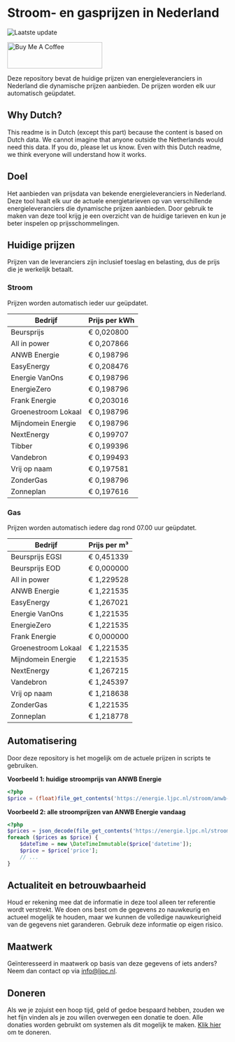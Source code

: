 # Stroom- en gasprijzen in Nederland

![Laatste update](https://img.shields.io/badge/laatste%20update-2023--10--21%2012%3A00%20CET-brightgreen)

<a href="https://www.buymeacoffee.com/Lars-" target="_blank"><img src="https://cdn.buymeacoffee.com/buttons/v2/default-orange.png" alt="Buy Me A Coffee" height="60" style="height: 60px !important;width: 217px !important;" ></a>

Deze repository bevat de huidige prijzen van energieleveranciers in Nederland die dynamische prijzen aanbieden. De prijzen worden elk uur automatisch geüpdatet.

## Why Dutch?

This readme is in Dutch (except this part) because the content is based on Dutch data. We cannot imagine that anyone outside the Netherlands would need this data. If you do, please let us know. Even with this Dutch readme, we think
everyone will understand how it works.

## Doel

Het aanbieden van prijsdata van bekende energieleveranciers in Nederland. Deze tool haalt elk uur de actuele energietarieven op van verschillende energieleveranciers die dynamische prijzen aanbieden. Door gebruik te maken van deze tool
krijg je een overzicht van de huidige tarieven en kun je beter inspelen op prijsschommelingen.

## Huidige prijzen

Prijzen van de leveranciers zijn inclusief toeslag en belasting, dus de prijs die je werkelijk betaalt.

### Stroom

Prijzen worden automatisch ieder uur geüpdatet.

 Bedrijf | Prijs per kWh 
---------|---------------
Beursprijs | € 0,020800
All in power | € 0,207866
ANWB Energie | € 0,198796
EasyEnergy | € 0,208476
Energie VanOns | € 0,198796
EnergieZero | € 0,198796
Frank Energie | € 0,203016
Groenestroom Lokaal | € 0,198796
Mijndomein Energie | € 0,198796
NextEnergy | € 0,199707
Tibber | € 0,199396
Vandebron | € 0,199493
Vrij op naam | € 0,197581
ZonderGas | € 0,198796
Zonneplan | € 0,197616


### Gas

Prijzen worden automatisch iedere dag rond 07.00 uur geüpdatet.

 Bedrijf | Prijs per m³ 
---------|--------------
Beursprijs EGSI | € 0,451339
Beursprijs EOD | € 0,000000
All in power | € 1,229528
ANWB Energie | € 1,221535
EasyEnergy | € 1,267021
Energie VanOns | € 1,221535
EnergieZero | € 1,221535
Frank Energie | € 0,000000
Groenestroom Lokaal | € 1,221535
Mijndomein Energie | € 1,221535
NextEnergy | € 1,267215
Vandebron | € 1,245397
Vrij op naam | € 1,218638
ZonderGas | € 1,221535
Zonneplan | € 1,218778


## Automatisering

Door deze repository is het mogelijk om de actuele prijzen in scripts te gebruiken.

**Voorbeeld 1: huidige stroomprijs van ANWB Energie**

```php
<?php
$price = (float)file_get_contents('https://energie.ljpc.nl/stroom/anwb-energie-nu.txt');

```

**Voorbeeld 2: alle stroomprijzen van ANWB Energie vandaag**

```php
<?php
$prices = json_decode(file_get_contents('https://energie.ljpc.nl/stroom/all-in-power-vandaag.json'),true);
foreach ($prices as $price) {
    $dateTime = new \DateTimeImmutable($price['datetime']);
    $price = $price['price'];
    // ...
}
```

## Actualiteit en betrouwbaarheid

Houd er rekening mee dat de informatie in deze tool alleen ter referentie wordt verstrekt. We doen ons best om de gegevens zo nauwkeurig en actueel mogelijk te houden, maar we kunnen de volledige nauwkeurigheid van de gegevens niet
garanderen. Gebruik deze informatie op eigen risico.

## Maatwerk

Geïnteresseerd in maatwerk op basis van deze gegevens of iets anders? Neem dan contact op
via [info@ljpc.nl](mailto:info@ljpc.nl?subject=Energie%20prijzen).

## Doneren

Als we je zojuist een hoop tijd, geld of gedoe bespaard hebben, zouden we het fijn vinden als je zou willen overwegen een
donatie te doen. Alle donaties worden gebruikt om systemen als dit mogelijk te
maken. [Klik hier](https://www.buymeacoffee.com/Lars-) om te doneren.
